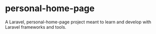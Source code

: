 # personal-home-page
A Laravel, personal-home-page project meant to learn and develop with Laravel frameworks and tools.
